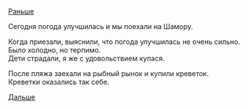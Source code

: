 [Раньше](2019.08.18.md)

Сегодня погода улучшилась и мы поехали на Шамору.

Когда приезали, выяснили, что погода улучшилась не очень сильно. Было холодно, но терпимо.  
Дети страдали, я же с удовольствием купася.

После пляжа заехали на рыбный рынок и купили креветок.  
Креветки оказались так себе.

[Дальше](2019.08.20.md)